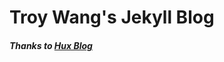 # Troy Wang's Jekyll Blog 

##### Thanks to [Hux Blog](https://github.com/Huxpro/huxpro.github.io)


